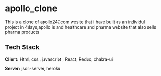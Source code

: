 # apollo_clone

This is a clone of apollo247.com wesite that i have built as an individul project in 4days,apollo is and healthcare and pharma website that also sells pharma products


## Tech Stack

**Client:** Html, css , javascript , React, Redux, chakra-ui

**Server:** json-server, heroku
